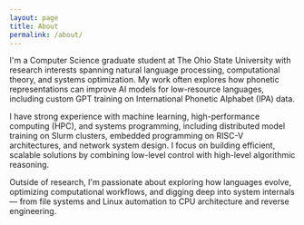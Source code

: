 ```yaml
---
layout: page
title: About
permalink: /about/
---
```


I'm a Computer Science graduate student at The Ohio State University with research interests spanning natural language processing, computational theory, and systems optimization. My work often explores how phonetic representations can improve AI models for low-resource languages, including custom GPT training on International Phonetic Alphabet (IPA) data.

I have strong experience with machine learning, high-performance computing (HPC), and systems programming, including distributed model training on Slurm clusters, embedded programming on RISC-V architectures, and network system design. I focus on building efficient, scalable solutions by combining low-level control with high-level algorithmic reasoning.

Outside of research, I'm passionate about exploring how languages evolve, optimizing computational workflows, and digging deep into system internals — from file systems and Linux automation to CPU architecture and reverse engineering.
